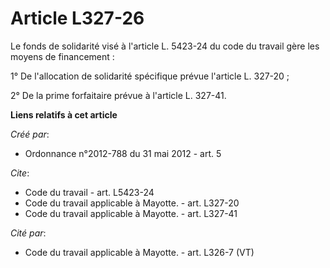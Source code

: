 # Article L327-26

Le fonds de solidarité visé à l'article L. 5423-24 du code du travail gère les moyens de financement : 

1° De l'allocation de solidarité spécifique prévue l'article L. 327-20 ; 

2° De la prime forfaitaire prévue à l'article L. 327-41.

**Liens relatifs à cet article**

_Créé par_:

  - Ordonnance n°2012-788 du 31 mai 2012 - art. 5

_Cite_:

  - Code du travail - art. L5423-24
  - Code du travail applicable à Mayotte. - art. L327-20
  - Code du travail applicable à Mayotte. - art. L327-41

_Cité par_:

  - Code du travail applicable à Mayotte. - art. L326-7 (VT)
